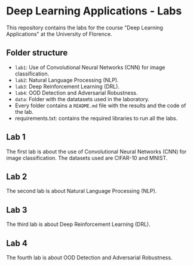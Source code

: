 # Deep Learning Applications - Labs

This repository contains the labs for the course "Deep Learning Applications" at the University of Florence.

## Folder structure

- `lab1`: Use of Convolutional Neural Networks (CNN) for image classification. 
- `lab2`: Natural Language Processing (NLP).
- `lab3`: Deep Reinforcement Learning (DRL).
- `lab4`: OOD Detection and Adversarial Robustness.
- `data`: Folder with the datatasets used in the laboratory.
- Every folder contains a `README.md` file with the results and the code of the lab.
- requirements.txt: contains the required libraries to run all the labs.

## Lab 1

The first lab is about the use of Convolutional Neural Networks (CNN) for image classification. The datasets used are CIFAR-10 and MNIST.

## Lab 2

The second lab is about Natural Language Processing (NLP).

## Lab 3

The third lab is about Deep Reinforcement Learning (DRL).

## Lab 4

The fourth lab is about OOD Detection and Adversarial Robustness.